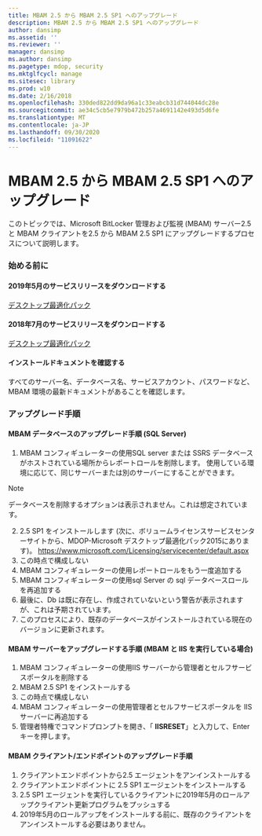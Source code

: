 ```yaml
---
title: MBAM 2.5 から MBAM 2.5 SP1 へのアップグレード
description: MBAM 2.5 から MBAM 2.5 SP1 へのアップグレード
author: dansimp
ms.assetid: ''
ms.reviewer: ''
manager: dansimp
ms.author: dansimp
ms.pagetype: mdop, security
ms.mktglfcycl: manage
ms.sitesec: library
ms.prod: w10
ms.date: 2/16/2018
ms.openlocfilehash: 330ded822dd9da96a1c33eabcb31d744044dc28e
ms.sourcegitcommit: ae34c5cb5e7979b472b257a4691142e493d5d6fe
ms.translationtype: MT
ms.contentlocale: ja-JP
ms.lasthandoff: 09/30/2020
ms.locfileid: "11091622"
---
```

# MBAM 2.5 から MBAM 2.5 SP1 へのアップグレード
このトピックでは、Microsoft BitLocker 管理および監視 (MBAM) サーバー2.5 と MBAM クライアントを2.5 から MBAM 2.5 SP1 にアップグレードするプロセスについて説明します。

### 始める前に
#### 2019年5月のサービスリリースをダウンロードする
[デスクトップ最適化パック](https://www.microsoft.com/download/details.aspx?id=58345)

#### 2018年7月のサービスリリースをダウンロードする
[デスクトップ最適化パック](https://www.microsoft.com/download/details.aspx?id=57157)


#### インストールドキュメントを確認する
すべてのサーバー名、データベース名、サービスアカウント、パスワードなど、MBAM 環境の最新ドキュメントがあることを確認します。

### アップグレード手順
#### MBAM データベースのアップグレード手順 (SQL Server)
1. MBAM コンフィギュレーターの使用SQL server または SSRS データベースがホストされている場所からレポートロールを削除します。 使用している環境に応じて、同じサーバーまたは別のサーバーにすることができます。
  > [!NOTE]
  > データベースを削除するオプションは表示されません。これは想定されています。  
2. 2.5 SP1 をインストールします (次に、ボリュームライセンスサービスセンターサイトから、MDOP-Microsoft デスクトップ最適化パック2015にあります)。  <https://www.microsoft.com/Licensing/servicecenter/default.aspx>
3. この時点で構成しない 
4. MBAM コンフィギュレーターの使用レポートロールをもう一度追加する
5. MBAM コンフィギュレーターの使用sql Server の sql データベースロールを再追加する
6. 最後に、Db は既に存在し、作成されていないという警告が表示されますが、これは予期されています。
7. このプロセスにより、既存のデータベースがインストールされている現在のバージョンに更新されます。              

#### MBAM サーバーをアップグレードする手順 (MBAM と IIS を実行している場合)
1. MBAM コンフィギュレーターの使用IIS サーバーから管理者とセルフサービスポータルを削除する
2. MBAM 2.5 SP1 をインストールする
3. この時点で構成しない  
4. MBAM コンフィギュレーターの使用管理者とセルフサービスポータルを IIS サーバーに再追加する 
5. 管理者特権でコマンドプロンプトを開き、「 **IISRESET**」と入力して、Enter キーを押します。
 
#### MBAM クライアント/エンドポイントのアップグレード手順
1. クライアントエンドポイントから2.5 エージェントをアンインストールする
2. クライアントエンドポイントに 2.5 SP1 エージェントをインストールする
3. 2.5 SP1 エージェントを実行しているクライアントに2019年5月のロールアップクライアント更新プログラムをプッシュする 
4. 2019年5月のロールアップをインストールする前に、既存のクライアントをアンインストールする必要はありません。  
